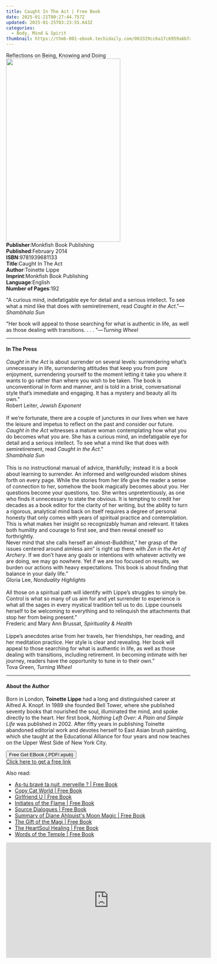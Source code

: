 ```yaml
---
title: Caught In The Act | Free Book
date: 2025-01-21T00:27:44.757Z
updated: 2025-01-25T03:23:55.643Z
categories:
  - Body, Mind & Spirit
thumbnail: https://thmb-001-ebook.techidaily.com/063329cc6a17c6959a6bfa4babf151929b2b78b21f5c07d07693f8730885741a.jpg
---
```

<main id="book-container">
  <div class="flex flex-col">
    <div class="book-brief flex-1 py-6 px-4 sm:p-6 md:py-10 md:px-8">
      <!-- brief-->
      <div class="book-brief-main">Reflections on Being, Knowing and Doing</div>
    </div>
    <div
      class="book-meta-info flex-1 grid gap-4 col-start-1 col-end-3 row-start-1 sm:mb-6 sm:grid-cols-4 lg:gap-6 lg:col-start-2 lg:row-end-6 lg:row-span-6 lg:mb-0"
    >
      <div
        class="book-meta-info-left place-content-center mt-4 p-4 text-sm leading-6 col-start-2 col-span-2 dark:text-slate-400"
      >
        <img
          class="w-full h-500 object-cover rounded-lg sm:h-255 sm:col-span-2 lg:col-span-full"
          src="https://img-001-ebook.techidaily.com/e6b37bfc8c1922b1ef5c5be37f8d2b2af537cf67b02eeb080f3427bf4738fd6c.jpg"
          alt=""
          width="312"
          height="500"
        />
      </div>
      <div
        class="book-meta-info-right mt-2 col-start-1 row-start-2 col-span-3 self-center"
      >
        <!-- meta data  -->
        <div class="flex flex-col px-4 md:px-8">
          <div class="flex-1">
            <strong>Publisher</strong>:<span class="px-2"
              >Monkfish Book Publishing</span
            >
          </div>
          <div class="flex-1">
            <strong>Published</strong>:<span class="px-2">February 2014</span>
          </div>
          <div class="flex-1">
            <strong>ISBN</strong>:<span class="px-2">9781939681133</span>
          </div>
          <div class="flex-1">
            <strong>Title</strong>:<span class="px-2">Caught In The Act</span>
          </div>
          <div class="flex-1">
            <strong>Author</strong>:<span class="px-2">Toinette Lippe</span>
          </div>
          <div class="flex-1">
            <strong>Imprint</strong>:<span class="px-2"
              >Monkfish Book Publishing</span
            >
          </div>
          <div class="flex-1">
            <strong>Language</strong>:<span class="px-2">English</span>
          </div>
          <div class="flex-1">
            <strong>Number of Pages</strong>:<span class="px-2">192</span>
          </div>
        </div>
      </div>
    </div>
    <div class="book-description flex-1 py-6 px-4 sm:p-6 md:py-10 md:px-8">
      <div class="book-description-main">
        <div accordion-content="" id="description">
          <p>
            "A curious mind, indefatigable eye for detail and a serious
            intellect. To see what a mind like that does with semiretirement,
            read <i>Caught in the Act</i>."—<i>Shambhala Sun</i>
          </p>
          <p>
            "Her book will appeal to those searching for what is authentic in
            life, as well as those dealing with transitions. . . . "—<i
              >Turning Wheel</i
            >
          </p>
        </div>
      </div>
    </div>
    <div class="book-excerpts flex-1 py-6 px-4 sm:p-6 md:py-10 md:px-8">
      <!-- excerpts-->
      <div class="book-excerpts-main">
        <hr />
        <h4 class="placeholder placeholder-heading">
          <span>In The Press</span>
        </h4>
        <p>
          <i>Caught in the Act</i> is about surrender on several levels:
          surrendering what’s unnecessary in life, surrendering attitudes that
          keep you from pure enjoyment, surrendering yourself to the moment
          letting it take you where it wants to go rather than where you wish to
          be taken. The book is unconventional in form and manner, and is told
          in a brisk, conversational style that’s immediate and engaging. It has
          a mystery and beauty all its own.”<br />Robert Leiter,
          <i>Jewish Exponent</i><br /><br />If we’re fortunate, there are a
          couple of junctures in our lives when we have the leisure and impetus
          to reflect on the past and consider our future.
          <i>Caught in the Act</i> witnesses a mature woman contemplating how
          what you do becomes what you are. She has a curious mind, an
          indefatigable eye for detail and a serious intellect. To see what a
          mind like that does with semiretirement, read
          <i>Caught in the Act</i>.”<br /><i>Shambhala Sun</i><br /><br />This
          is no instructional manual of advice, thankfully; instead it is a book
          about learning to surrender. An informed and wellgrounded wisdom
          shines forth on every page. While the stories from her life give the
          reader a sense of connection to her, somehow the book magically
          becomes about you. Her questions become your questions, too. She
          writes unpretentiously, as one who finds it unnecessary to state the
          obvious. It is tempting to credit her decades as a book editor for the
          clarity of her writing, but the ability to turn a rigorous, analytical
          mind back on itself requires a degree of personal honesty that only
          comes with years of spiritual practice and contemplation. This is what
          makes her insight so recognizably human and relevant. It takes both
          humility and courage to first see, and then reveal oneself so
          forthrightly.<br />Never mind that she calls herself an
          almost-Buddhist,” her grasp of the issues centered around aimless aim”
          is right up there with <i>Zen in the Art of Archery</i>. If we don’t
          have any goals or intentions with whatever activity we are doing, we
          may go nowhere. Yet if we are too focused on results, we burden our
          actions with heavy expectations. This book is about finding that
          balance in your daily life.”<br />Gloria Lee,
          <i>Nonduality Highlights</i><br /><br />All those on a spiritual path
          will identify with Lippe’s struggles to simply be. Control is what so
          many of us aim for and yet surrender to experience is what all the
          sages in every mystical tradition tell us to do. Lippe counsels
          herself to be welcoming to everything and to relinquish the
          attachments that stop her from being present.”<br />Frederic and Mary
          Ann Brussat, <i>Spirituality &amp; Health</i><br /><br />Lippe’s
          anecdotes arise from her travels, her friendships, her reading, and
          her meditation practice. Her style is clear and revealing. Her book
          will appeal to those searching for what is authentic in life, as well
          as those dealing with transitions, including retirement. In becoming
          intimate with her journey, readers have the opportunity to tune in to
          their own.”<br />Tova Green, <i>Turning Wheel</i><br />
        </p>
      </div>
    </div>
    <div class="book-about-author flex-1 py-6 px-4 sm:p-6 md:py-10 md:px-8">
      <!-- about author-->
      <div class="book-main-author-main">
        <hr />
        <h4 class="placeholder placeholder-heading">
          <span>About the Author</span>
        </h4>
        <p>
          Born in London, <b>Toinette Lippe</b> had a long and distinguished
          career at Alfred A. Knopf. In 1989 she founded Bell Tower, where she
          published seventy books that nourished the soul, illuminated the mind,
          and spoke directly to the heart. Her first book,
          <i>Nothing Left Over: A Plain and Simple Life</i> was published in
          2002. After fifty years in publishing Toinette abandoned editorial
          work and devotes herself to East Asian brush painting, which she
          taught at the Educational Alliance for four years and now teaches on
          the Upper West Side of New York City.
        </p>
      </div>
    </div>
    <div class="book-free-get flex-1 py-6 px-4 sm:p-6 md:py-10 md:px-8">
      <button
        id="btn-free-get"
        class="bg-blue-500 hover:bg-blue-700 text-white font-bold py-2 px-4 rounded"
      >
        Free Get EBook (.PDF/.epub)
      </button>
      <div id="countdown-display" class="px-2 text-lg mt-2"></div>
      <a
        id="free-link"
        class="hidden bg-blue-500 hover:bg-blue-700 text-white font-bold py-2 px-4 rounded"
        href="https://www.ebooks.com/en-us/book/96466894/caught-in-the-act/toinette-lippe/"
        target="_blank"
        >Click here to get a free link</a
      >
    </div>
    <script>
      let countdownTime = 0;
      let countdownInterval = null;
      document
        .getElementById('btn-free-get')
        .addEventListener('click', startCountdown);
      function startCountdown() {
        countdownTime = new Date().getTime() + 60000 * 3;
        countdownInterval = setInterval(updateCountdown, 1000);
        document.getElementById('btn-free-get').disabled = true;
        document
          .getElementById('btn-free-get')
          .classList.add('bg-gray-500', 'cursor-not-allowed');
      }
      function updateCountdown() {
        let currentTime = new Date().getTime();
        let timeLeft = countdownTime - currentTime;
        let secondsLeft = Math.floor(timeLeft / 1000);
        document.getElementById('countdown-display').innerHTML =
          `Remaining time: ${secondsLeft} seconds.`;
        if (secondsLeft <= 0) {
          clearInterval(countdownInterval);
          document.getElementById('btn-free-get').classList.add('hidden');
          document.getElementById('free-link').classList.remove('hidden');
          document.getElementById('countdown-display').innerHTML = '';
        }
      }
    </script>
  </div>
</main>

<ins class="adsbygoogle"
      style="display:block"
      data-ad-client="ca-pub-7571918770474297"
      data-ad-slot="8358498916"
      data-ad-format="auto"
      data-full-width-responsive="true"></ins>
    

<span class="atpl-alsoreadstyle">Also read:</span>
<div><ul>
<li><a href="https://novels-ebooks.techidaily.com/210501783-9789464518450-as-tu-brave-ta-nuit-merveille/"><u>As-tu bravé ta nuit, merveille ? | Free Book</u></a></li>
<li><a href="https://novels-ebooks.techidaily.com/210501675-9781957582115-copy-cat-world/"><u>Copy Cat World | Free Book</u></a></li>
<li><a href="https://novels-ebooks.techidaily.com/210501927-9781736973837-girlfriend-u/"><u>Girlfriend U | Free Book</u></a></li>
<li><a href="https://novels-ebooks.techidaily.com/210502018-9781774816950-initiates-of-the-flame/"><u>Initiates of the Flame | Free Book</u></a></li>
<li><a href="https://novels-ebooks.techidaily.com/210502015-9781953120472-source-dialogues/"><u>Source Dialogues | Free Book</u></a></li>
<li><a href="https://novels-ebooks.techidaily.com/210502132-9781669350415-summary-of-diane-ahlquists-moon-magic/"><u>Summary of Diane Ahlquist's Moon Magic | Free Book</u></a></li>
<li><a href="https://novels-ebooks.techidaily.com/210501897-9781774816929-the-gift-of-the-magi/"><u>The Gift of the Magi | Free Book</u></a></li>
<li><a href="https://novels-ebooks.techidaily.com/210501921-9781087944593-the-heartsoul-healing/"><u>The HeartSoul Healing | Free Book</u></a></li>
<li><a href="https://novels-ebooks.techidaily.com/210501943-9781957343013-words-of-the-temple/"><u>Words of the Temple | Free Book</u></a></li>
</ul></div>

<!-- affiliate ads begin -->
<iframe width="560" height="315" src="https://www.youtube.com/embed/HaM818fFKXQ?si=ZZLA4lFSHSgCpSE0" title="YouTube video player" frameborder="0" allow="accelerometer; autoplay; clipboard-write; encrypted-media; gyroscope; picture-in-picture; web-share" referrerpolicy="strict-origin-when-cross-origin" allowfullscreen></iframe>
<!-- affiliate ads end -->

